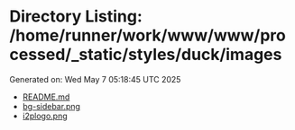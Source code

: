 # Directory Listing: /home/runner/work/www/www/processed/_static/styles/duck/images
Generated on: Wed May  7 05:18:45 UTC 2025

- [README.md](README.md)
- [bg-sidebar.png](bg-sidebar.png)
- [i2plogo.png](i2plogo.png)
